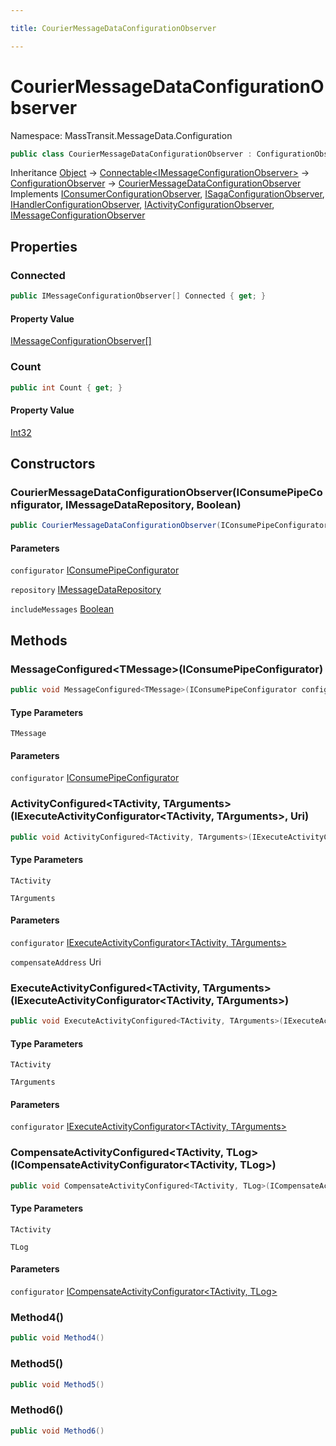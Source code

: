 ```yaml
---

title: CourierMessageDataConfigurationObserver

---
```


# CourierMessageDataConfigurationObserver

Namespace: MassTransit.MessageData.Configuration

```csharp
public class CourierMessageDataConfigurationObserver : ConfigurationObserver, IConsumerConfigurationObserver, ISagaConfigurationObserver, IHandlerConfigurationObserver, IActivityConfigurationObserver, IMessageConfigurationObserver
```

Inheritance [Object](https://learn.microsoft.com/en-us/dotnet/api/system.object) → [Connectable\<IMessageConfigurationObserver\>](../../masstransit-abstractions/masstransit-util/connectable-1) → [ConfigurationObserver](../masstransit-configuration/configurationobserver) → [CourierMessageDataConfigurationObserver](../masstransit-messagedata-configuration/couriermessagedataconfigurationobserver)<br/>
Implements [IConsumerConfigurationObserver](../../masstransit-abstractions/masstransit/iconsumerconfigurationobserver), [ISagaConfigurationObserver](../../masstransit-abstractions/masstransit/isagaconfigurationobserver), [IHandlerConfigurationObserver](../../masstransit-abstractions/masstransit/ihandlerconfigurationobserver), [IActivityConfigurationObserver](../../masstransit-abstractions/masstransit/iactivityconfigurationobserver), [IMessageConfigurationObserver](../../masstransit-abstractions/masstransit/imessageconfigurationobserver)

## Properties

### **Connected**

```csharp
public IMessageConfigurationObserver[] Connected { get; }
```

#### Property Value

[IMessageConfigurationObserver[]](../../masstransit-abstractions/masstransit/imessageconfigurationobserver)<br/>

### **Count**

```csharp
public int Count { get; }
```

#### Property Value

[Int32](https://learn.microsoft.com/en-us/dotnet/api/system.int32)<br/>

## Constructors

### **CourierMessageDataConfigurationObserver(IConsumePipeConfigurator, IMessageDataRepository, Boolean)**

```csharp
public CourierMessageDataConfigurationObserver(IConsumePipeConfigurator configurator, IMessageDataRepository repository, bool includeMessages)
```

#### Parameters

`configurator` [IConsumePipeConfigurator](../../masstransit-abstractions/masstransit/iconsumepipeconfigurator)<br/>

`repository` [IMessageDataRepository](../../masstransit-abstractions/masstransit/imessagedatarepository)<br/>

`includeMessages` [Boolean](https://learn.microsoft.com/en-us/dotnet/api/system.boolean)<br/>

## Methods

### **MessageConfigured\<TMessage\>(IConsumePipeConfigurator)**

```csharp
public void MessageConfigured<TMessage>(IConsumePipeConfigurator configurator)
```

#### Type Parameters

`TMessage`<br/>

#### Parameters

`configurator` [IConsumePipeConfigurator](../../masstransit-abstractions/masstransit/iconsumepipeconfigurator)<br/>

### **ActivityConfigured\<TActivity, TArguments\>(IExecuteActivityConfigurator\<TActivity, TArguments\>, Uri)**

```csharp
public void ActivityConfigured<TActivity, TArguments>(IExecuteActivityConfigurator<TActivity, TArguments> configurator, Uri compensateAddress)
```

#### Type Parameters

`TActivity`<br/>

`TArguments`<br/>

#### Parameters

`configurator` [IExecuteActivityConfigurator\<TActivity, TArguments\>](../../masstransit-abstractions/masstransit/iexecuteactivityconfigurator-2)<br/>

`compensateAddress` Uri<br/>

### **ExecuteActivityConfigured\<TActivity, TArguments\>(IExecuteActivityConfigurator\<TActivity, TArguments\>)**

```csharp
public void ExecuteActivityConfigured<TActivity, TArguments>(IExecuteActivityConfigurator<TActivity, TArguments> configurator)
```

#### Type Parameters

`TActivity`<br/>

`TArguments`<br/>

#### Parameters

`configurator` [IExecuteActivityConfigurator\<TActivity, TArguments\>](../../masstransit-abstractions/masstransit/iexecuteactivityconfigurator-2)<br/>

### **CompensateActivityConfigured\<TActivity, TLog\>(ICompensateActivityConfigurator\<TActivity, TLog\>)**

```csharp
public void CompensateActivityConfigured<TActivity, TLog>(ICompensateActivityConfigurator<TActivity, TLog> configurator)
```

#### Type Parameters

`TActivity`<br/>

`TLog`<br/>

#### Parameters

`configurator` [ICompensateActivityConfigurator\<TActivity, TLog\>](../../masstransit-abstractions/masstransit/icompensateactivityconfigurator-2)<br/>

### **Method4()**

```csharp
public void Method4()
```

### **Method5()**

```csharp
public void Method5()
```

### **Method6()**

```csharp
public void Method6()
```
